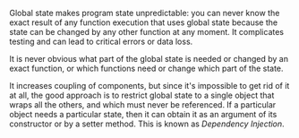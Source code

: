 Global state makes program state unpredictable: you can never know the exact result of any function execution that uses global state because the state can be changed by any other function at any moment. It complicates testing and can lead to critical errors or data loss.

It is never obvious what part of the global state is needed or changed by an exact function, or which functions need or change which part of the state.

It increases coupling of components, but since it's impossible to get rid of it at all, the good approach is to restrict global state to a single object that wraps all the others, and which must never be referenced. If a particular object needs a particular state, then it can obtain it as an argument of its constructor or by a setter method. This is known as *Dependency Injection*.
